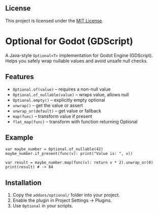 ## License

This project is licensed under the [MIT License](LICENSE).

# Optional for Godot (GDScript)

A Java-style `Optional<T>` implementation for Godot Engine (GDScript). Helps you safely wrap nullable values and avoid unsafe null checks.

## Features

- `Optional.of(value)` – requires a non-null value
- `Optional.of_nullable(value)` – wraps value, allows null
- `Optional.empty()` – explicitly empty optional
- `unwrap()` – get the value or assert
- `unwrap_or(default)` – get value or fallback
- `map(func)` – transform value if present
- `flat_map(func)` – transform with function returning Optional

## Example

```gdscript
var maybe_number = Optional.of_nullable(42)
maybe_number.if_present(func(v): print("Value is: ", v))

var result = maybe_number.map(func(v): return v * 2).unwrap_or(0)
print(result) # -> 84
```

## Installation

1. Copy the `addons/optional/` folder into your project.
2. Enable the plugin in Project Settings → Plugins.
3. Use `Optional` in your scripts.
